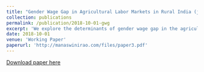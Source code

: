 ```yaml
---
title: "Gender Wage Gap in Agricultural Labor Markets in Rural India (joint with Vaishnavi Surendra)"
collection: publications
permalink: /publication/2018-10-01-gwg
excerpt: 'We explore the determinants of gender wage gap in the agricultural labor markets in India and examine the role of social norms in perpetuating it. We use multiple approaches to address these questions including analyzing secondary data from ICRISAT VDSA Panel, collecting primary data via surveys to elicit expectations and behavioral parameters to complement the former data source, and finally in a related project, investigate the role gender norms in influencing such behavior perpetuating the wage gap and other labor market outcomes through a lab-in-field experiment.'
date: 2018-10-01
venue: 'Working Paper'
paperurl: 'http://manaswinirao.com/files/paper3.pdf'
---
```


[Download paper here](http://manaswinirao.com/files/paper3.pdf)
